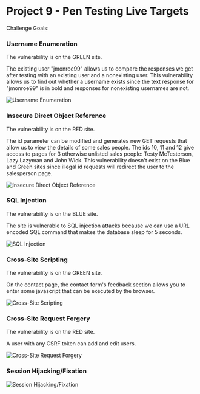 # Project 9 - Pen Testing Live Targets

Challenge Goals: 

### Username Enumeration

The vulnerability is on the GREEN site. 

The existing user "jmonroe99" allows us to compare the responses we get after testing with an 
existing user and a nonexisting user. This vulnerability allows us to find out whether a username 
exists since the text response for "jmonroe99" is in bold and responses for nonexisting usernames 
are not. 

<img src="usrn_enum.gif" alt="Username Enumeration">
 
### Insecure Direct Object Reference

The vulnerability is on the RED site. 

The id parameter can be modified and generates new GET requests that allow us to view the details 
of some sales people. The ids 10, 11 and 12 give access to pages for 3 otherwise unlisted sales 
people: Testy McTesterson, Lazy Lazyman and John Wick. This vulnerability doesn't exist on the 
Blue and Green sites since illegal id requests will redirect the user to the salesperson page. 


<img src="idor.gif" alt="Insecure Direct Object Reference">

### SQL Injection

The vulnerability is on the BLUE site. 

The site is vulnerable to SQL injection attacks because we can use a URL encoded SQL command 
that makes the database sleep for 5 seconds. 

<img src="SQLI.gif" alt="SQL Injection">

### Cross-Site Scripting

The vulnerability is on the GREEN site.

On the contact page, the contact form's feedback section allows you to enter some javascript that 
can be executed by the browser. 

<img src="XXS.gif" alt="Cross-Site Scripting">

### Cross-Site Request Forgery

The vulnerability is on the RED site. 

A user with any CSRF token can add and edit users.

<img src="CSRF.gif" alt="Cross-Site Request Forgery">

### Session Hijacking/Fixation

<img src="shf.gif" alt="Session Hijacking/Fixation">
